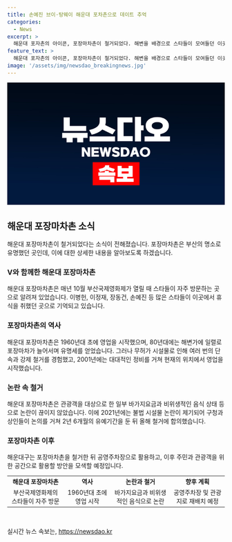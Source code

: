 ```yaml
---
title: 손예진 브이·탕웨이 해운대 포차촌으로 데이트 추억
categories:
  - News
excerpt: >
  해운대 포자촌의 아이콘, 포장마차촌이 철거되었다. 해변을 배경으로 스타들이 모여들던 이곳은 관광객을 대상으로 한 바가지요금과 음식 상태 등으로 논란이 끊이지 않았다. 구청의 결정으로 2024년 6월 25일 철거를 시작했고, 이후에는 공영주차장으로 활용될 예정이다. 이후에는 주민과 관광객을 위한 새로운 공간으로 활용될 계획이다.
feature_text: >
  해운대 포자촌의 아이콘, 포장마차촌이 철거되었다. 해변을 배경으로 스타들이 모여들던 이곳은 관광객을 대상으로 한 바가지요금과 음식 상태 등으로 논란이 끊이지 않았다. 구청의 결정으로 2024년 6월 25일 철거를 시작했고, 이후에는 공영주차장으로 활용될 예정이다. 이후에는 주민과 관광객을 위한 새로운 공간으로 활용될 계획이다.
image: '/assets/img/newsdao_breakingnews.jpg'
---
```


<p><img src="/assets/img/newsdao_breakingnews.jpg" alt="koreaapp 속보" /></p>

<h2 data-ke-size="size26">해운대 포장마차촌 소식</h2>

<p data-ke-size="size16">해운대 포장마차촌이 철거되었다는 소식이 전해졌습니다. 포장마차촌은 부산의 명소로 유명했던 곳인데, 이에 대한 상세한 내용을 알아보도록 하겠습니다.</p>

<h3>V와 함께한 해운대 포장마차촌</h3>

<p data-ke-size="size16">해운대 포장마차촌은 매년 10월 부산국제영화제가 열릴 때 스타들이 자주 방문하는 곳으로 알려져 있었습니다. 이병헌, 이정재, 장동건, 손예진 등 많은 스타들이 이곳에서 휴식을 취했던 곳으로 기억되고 있습니다.</p>

<h3>포장마차촌의 역사</h3>

<p data-ke-size="size16">해운대 포장마차촌은 1960년대 초에 영업을 시작했으며, 80년대에는 해변가에 일렬로 포장마차가 늘어서며 유명세를 얻었습니다. 그러나 무허가 시설물로 인해 여러 번의 단속과 강제 철거를 경험했고, 2001년에는 대대적인 정비를 거쳐 현재의 위치에서 영업을 시작했습니다.</p>

<h3>논란 속 철거</h3>

<p data-ke-size="size16">해운대 포장마차촌은 관광객을 대상으로 한 일부 바가지요금과 비위생적인 음식 상태 등으로 논란이 끊이지 않았습니다. 이에 2021년에는 불법 시설물 논란이 제기되어 구청과 상인들이 논의를 거쳐 2년 6개월의 유예기간을 둔 뒤 올해 철거에 합의했습니다.</p>

<h3>포장마차촌 이후</h3>

<p data-ke-size="size16">해운대구는 포장마차촌을 철거한 뒤 공영주차장으로 활용하고, 이후 주민과 관광객을 위한 공간으로 활용할 방안을 모색할 예정입니다.</p>

<table>
    <tr>
        <td style="text-align: center; height: 17px;"><b>해운대 포장마차촌</b></td>
        <td style="text-align: center; height: 17px;"><b>역사</b></td>
        <td style="text-align: center; height: 17px;"><b>논란과 철거</b></td>
        <td style="text-align: center; height: 17px;"><b>향후 계획</b></td>
    </tr>
    <tr>
        <td style="text-align: center; height: 17px;">부산국제영화제의 스타들이 자주 방문</td>
        <td style="text-align: center; height: 17px;">1960년대 초에 영업 시작</td>
        <td style="text-align: center; height: 17px;">바가지요금과 비위생적인 음식으로 논란</td>
        <td style="text-align: center; height: 17px;">공영주차장 및 관광지로 재배치 예정</td>
    </tr>
</table>

<p data-ke-size="size16">&nbsp;</p>
실시간 뉴스 속보는, <a href="https://newsdao.kr" rel="dofollow">https://newsdao.kr</a>


